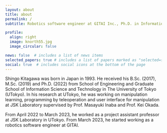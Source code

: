 ```yaml
---
layout: about
title: about
permalink: /
subtitle: Robotics software engineer at GITAI Inc., Ph.D. in Information Science and Technology

profile:
  align: right
  image: knorth55.jpg
  image_circular: false

news: false  # includes a list of news items
selected_papers: true # includes a list of papers marked as "selected={true}"
social: true  # includes social icons at the bottom of the page
---
```


Shingo Kitagawa was born in Japan in 1993.
He received his B.Sc. (2017), M.Sc. (2019) and Ph.D. (2022)
from School of Engineering and
Graduate School of Information Science and Technology in The University of Tokyo (UTokyo).
In his research at UTokyo,
he was working on manipulation learning, programming by teleoperation and
user interface for manipulation at JSK Laboratory supervised by
Prof. Masayuki Inaba and Prof. Kei Okada.

From April 2022 to March 2023, he worked as a project assistant professor at JSK Laboratory in UTokyo.
From March 2023, he started working as a robotics software engineer at GITAI.
